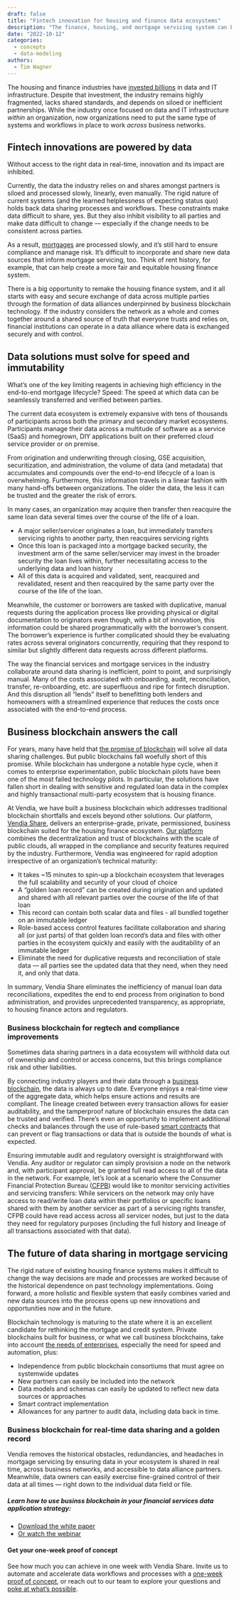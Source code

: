 ```yaml
---
draft: false
title: "Fintech innovation for housing and finance data ecosystems"
description: "The finance, housing, and mortgage servicing system can be transformed through the formation of multi-party and real-time data alliances underpinned by new business blockchain technology."
date: "2022-10-12"
categories:
  - concepts
  - data-modeling
authors:
  - Tim Wagner
---
```


The housing and finance industries have [invested billions](https://www.mckinsey.com/industries/financial-services/our-insights/financial-data-unbound-the-value-of-open-data-for-individuals-and-institutions) in data and IT infrastructure. Despite that investment, the industry remains highly fragmented, lacks shared standards, and depends on siloed or inefficient partnerships. While the industry once focused on data and IT infrastructure _within_ an organization, now organizations need to put the same type of systems and workflows in place to work _across_ business networks. 


## Fintech innovations are powered by data

Without access to the right data in real-time, innovation and its impact are inhibited.

Currently, the data the industry relies on and shares amongst partners is siloed and processed slowly, linearly, even manually. The rigid nature of current systems (and the learned helplessness of expecting status quo) holds back data sharing processes and workflows. These constraints make data difficult to share, yes. But they also inhibit visibility to all parties and make data difficult to change — especially if the change needs to be consistent across parties. 

As a result, [mortgages](https://www.vendia.com/blog/blockchain-mortgage-services) are processed slowly, and it’s still hard to ensure compliance and manage risk. It’s difficult to incorporate and share new data sources that inform mortgage servicing, too. Think of rent history, for example, that can help create a more fair and equitable housing finance system.

There is a big opportunity to remake the housing finance system, and it all starts with easy and secure exchange of data across multiple parties through the formation of data alliances underpinned by business blockchain technology. If the industry considers the network as a whole and comes together around a shared source of truth that everyone trusts and relies on, financial institutions can operate in a data alliance where data is exchanged securely and with control. 


## Data solutions must solve for speed and immutability

What’s one of the key limiting reagents in achieving high efficiency in the end-to-end mortgage lifecycle? Speed: The speed at which data can be seamlessly transferred and verified between parties. 

The current data ecosystem is extremely expansive with tens of thousands of participants across both the primary and secondary market ecosystems. Participants manage their data across a multitude of software as a service (SaaS) and homegrown, DIY applications built on their preferred cloud service provider or on premise.

From origination and underwriting through closing, GSE acquisition, securitization, and administration, the volume of data (and metadata) that accumulates and compounds over the end-to-end lifecycle of a loan is overwhelming. Furthermore, this information travels in a linear fashion with many hand-offs between organizations. The older the data, the less it can be trusted and the greater the risk of errors.

In many cases, an organization may acquire then transfer then reacquire the same loan data several times over the course of the life of a loan.


* A major seller/servicer originates a loan, but immediately transfers servicing rights to another party, then reacquires servicing rights
* Once this loan is packaged into a mortgage backed security, the investment arm of the same seller/servicer may invest in the broader security the loan lives within, further necessitating access to the underlying data and loan history
* All of this data is acquired and validated, sent, reacquired and revalidated, resent and then reacquired by the same party over the course of the life of the loan.

Meanwhile, the customer or borrowers are tasked with duplicative, manual requests during the application process like providing physical or digital documentation to originators even though, with a bit of innovation, this information could be shared programmatically with the borrower’s consent. The borrower’s experience is further complicated should they be evaluating rates across several originators concurrently, requiring that they respond to similar but slightly different data requests across different platforms. 

The way the financial services and mortgage services in the industry collaborate around data sharing is inefficient, point to point, and surprisingly manual. Many of the costs associated with onboarding, audit, reconciliation, transfer, re-onboarding, etc. are superfluous and ripe for fintech disruption. And this disruption all “lends” itself to benefitting both lenders and homeowners with a streamlined experience that reduces the costs once associated with the end-to-end process.


## Business blockchain answers the call

For years, many have held that [the promise of blockchain](https://www.vendia.com/blog/private-public-blockchain-and-cloud) will solve all data sharing challenges. But public blockchains fall woefully short of this promise. While blockchain has undergone a notable hype cycle, when it comes to enterprise experimentation, public blockchain pilots have been one of the most failed technology pilots. In particular, the solutions have fallen short in dealing with sensitive and regulated loan data in the complex and highly transactional multi-party ecosystem that is housing finance.  

At Vendia, we have built a business blockchain which addresses traditional blockchain shortfalls and excels beyond other solutions. Our platform, [Vendia Share](https://vendia.com/product), delivers an enterprise-grade, private, permissioned, business blockchain suited for the housing finance ecosystem. [Our platform](https://www.vendia.com/blockchain) combines the decentralization and trust of blockchains with the scale of public clouds, all wrapped in the compliance and security features required by the industry. Furthermore, Vendia was engineered for rapid adoption irrespective of an organization’s technical maturity: 



* It takes ~15 minutes to spin-up a blockchain ecosystem that leverages the full scalability and security of your cloud of choice
*  A “golden loan record” can be created during origination and updated and shared with all relevant parties over the course of the life of that loan
* This record can contain both scalar data and files - all bundled together on an immutable ledger 
* Role-based access control features facilitate collaboration and sharing all (or just parts) of that golden loan record’s data and files with other parties in the ecosystem quickly and easily with the auditability of an immutable ledger
* Eliminate the need for duplicative requests and reconciliation of stale data — all parties see the updated data that they need, when they need it, and only that data.

In summary, Vendia Share eliminates the inefficiency of manual loan data reconciliations, expedites the end to end process from origination to bond administration, and provides unprecedented transparency, as appropriate, to housing finance actors and regulators.


### Business blockchain for regtech and compliance improvements

Sometimes data sharing partners in a data ecosystem will withhold data out of ownership and control or access concerns, but this brings compliance risk and other liabilities. 

By connecting industry players and their data through a [business blockchain](https://www.vendia.com/blog/finserv-blockchain-data-strategy), the data is always up to date. Everyone enjoys a real-time view of the aggregate data, which helps ensure actions and results are compliant. The lineage created between every transaction allows for easier auditability, and the tamperproof nature of blockchain ensures the data can be trusted and verified. There’s even an opportunity to implement additional checks and balances through the use of rule-based [smart contracts](https://www.vendia.com/blog/smart-contract-feature-example) that can prevent or flag transactions or data that is outside the bounds of what is expected. 

Ensuring immutable audit and regulatory oversight is straightforward with Vendia. Any auditor or regulator can simply provision a node on the network and, with participant approval, be granted full read access to all of the data in the network. For example, let’s look at a scenario where the Consumer Financial Protection Bureau ([CFPB](https://www.consumerfinance.gov/)) would like to monitor servicing activities and servicing transfers: While servicers on the network may only have access to read/write loan data within their portfolios or specific loans shared with them by another servicer as part of a servicing rights transfer, CFPB could have read access across all servicer nodes, but just to the data they need for regulatory purposes (including the full history and lineage of all transactions associated with that data).


## The future of data sharing in mortgage servicing

The rigid nature of existing housing finance systems makes it difficult to change the way decisions are made and processes are worked because of the historical dependence on past technology implementations. Going forward, a more holistic and flexible system that easily combines varied and new data sources into the process opens up new innovations and opportunities now and in the future.

Blockchain technology is maturing to the state where it is an excellent candidate for rethinking the mortgage and credit system. Private blockchains built for business, or what we call business blockchains, take into account [the needs of enterprises](https://www.vendia.com/blog/venn-diagramming-vendia-share), especially the need for speed and automation, plus:



* Independence from public blockchain consortiums that must agree on systemwide updates
* New partners can easily be included into the network
* Data models and schemas can easily be updated to reflect new data sources or approaches
* Smart contract implementation
* Allowances for any partner to audit data, including data back in time. 


### Business blockchain for real-time data sharing and a golden record

Vendia removes the historical obstacles, redundancies, and headaches in mortgage servicing by ensuring data in your ecosystem is shared in real time, across business networks, and accessible to data alliance partners. Meanwhile, data owners can easily exercise fine-grained control of their data at all times — right down to the individual data field or file.

##### Learn how to use businss blockchain in your financial services data application strategy:
* [Download the white paper](https://www.vendia.net/resources/blockchain-in-modern-financial-services-2022)
* [Or watch the webinar](https://us02web.zoom.us/webinar/register/rec/WN_UBk4_SYtSk2R4nu-lpvHuQ?meetingId=uyv0UmXG0NTL0pp7BKk6h4KmVvPN6Qc4uDw8lvDLoigFThfe-jDfmira0_-0YmHu.UX_M1AAYMDWarMPd&playId=alVzPxJXrfD9JYMJMPQlqIG7Z43vGKGPqnO_BUZWz4piSyfldaJmJf4URfzEstSpsXsE-Nx4vtmfBbwq.IzLDOsdS0uOMPxR4&action=play&_x_zm_rtaid=vnYAyLSvSZ-EGUhJPy35xg.1666220619936.175b71bf2214e24820cbfb2c48b2748b&_x_zm_rhtaid=463)


#### Get your one-week proof of concept

See how much you can achieve in one week with Vendia Share. Invite us to automate and accelerate data workflows and processes with a [one-week proof of concept](https://www.vendia.com/poc), or reach out to our team to explore your questions and [poke at what’s possible](https://meetings.hubspot.com/tim-zonca/contact-an-expert). 
